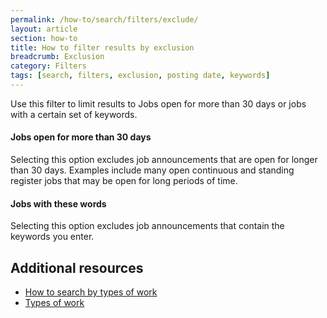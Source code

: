 ```yaml
---
permalink: /how-to/search/filters/exclude/
layout: article
section: how-to
title: How to filter results by exclusion
breadcrumb: Exclusion
category: Filters
tags: [search, filters, exclusion, posting date, keywords]
---
```


Use this filter to limit results to Jobs open for more than 30 days or jobs with a certain set of keywords.

#### Jobs open for more than 30 days

Selecting this option excludes job announcements that are open for longer than 30 days. Examples include many open continuous and standing register jobs that may be open for long periods of time.

#### Jobs with these words

Selecting this option excludes job announcements that contain the keywords you enter.

## Additional resources

* [How to search by types of work](../../advanced/types-of-work/)
* [Types of work](../../../../working-in-government/pay-and-leave/types-of-work/)
